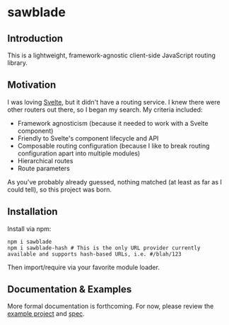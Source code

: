 sawblade
========

Introduction
------------
This is a lightweight, framework-agnostic client-side JavaScript routing library.

Motivation
----------
I was loving [Svelte](https://github.com/sveltejs/svelte), but it didn't have a routing service. I knew there were other routers out there, so I began my search. My criteria included:
* Framework agnosticism (because it needed to work with a Svelte component)
* Friendly to Svelte's component lifecycle and API
* Composable routing configuration (because I like to break routing configuration apart into multiple modules)
* Hierarchical routes
* Route parameters

As you've probably already guessed, nothing matched (at least as far as I could tell), so this project was born.

Installation
------------
Install via npm:
```
npm i sawblade
npm i sawblade-hash # This is the only URL provider currently available and supports hash-based URLs, i.e. #/blah/123
```
Then import/require via your favorite module loader.

Documentation & Examples
------------------------
More formal documentation is forthcoming. For now, please review the [example project](https://github.com/sawbladejs/example) and [spec](https://github.com/sawbladejs/sawblade/blob/master/src/router.spec.js).

